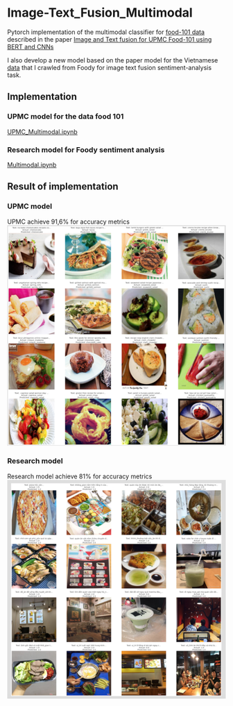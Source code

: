 # Image-Text_Fusion_Multimodal
Pytorch implementation of the multimodal classifier for [food-101 data](http://visiir.lip6.fr/explore) described in the paper [Image and Text fusion for UPMC Food-101
using BERT and CNNs](http://artelab.dista.uninsubria.it/res/research/papers/2020/2020-IVCNZ-Gallo-Food101.pdf)

I also develop a new model based on the paper model for the Vietnamese [data](https://github.com/LENGHIA-CN8/FoodyCrawl) that I crawled from Foody for image text fusion sentiment-analysis task.

## Implementation
### UPMC model for the data food 101
[UPMC_Multimodal.ipynb](https://github.com/LENGHIA-CN8/Image-Text_Fusion_Multimodal/blob/master/UPMC_Multimodal.ipynb) 

### Research model for Foody sentiment analysis
[Multimodal.ipynb](https://github.com/LENGHIA-CN8/Image-Text_Fusion_Multimodal/blob/master/Multimodal.ipynb) 

## Result of implementation
### UPMC model
UPMC achieve 91,6% for accuracy metrics
![true](img/UPMC_res.png)

### Research model
Research model achieve 81% for accuracy metrics
![true](img/Foody_res.png)







